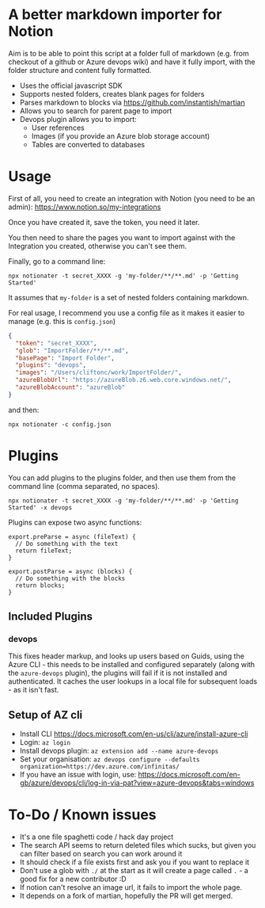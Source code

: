 # A better markdown importer for Notion

Aim is to be able to point this script at a folder full of markdown (e.g. from checkout of a github or Azure devops wiki) and have it fully import, with the folder structure and content fully formatted.

- Uses the official javascript SDK
- Supports nested folders, creates blank pages for folders
- Parses markdown to blocks via https://github.com/instantish/martian
- Allows you to search for parent page to import
- Devops plugin allows you to import:
  - User references
  - Images (if you provide an Azure blob storage account)
  - Tables are converted to databases

# Usage

First of all, you need to create an integration with Notion (you need to be an admin): https://www.notion.so/my-integrations

Once you have created it, save the token, you need it later.

You then need to share the pages you want to import against with the Integration you created, otherwise you can't see them.

Finally, go to a command line:

```
npx notionater -t secret_XXXX -g 'my-folder/**/**.md' -p 'Getting Started'
```

It assumes that `my-folder` is a set of nested folders containing markdown.

For real usage, I recommend you use a config file as it makes it easier to manage (e.g. this is `config.json`)

```json
{
  "token": "secret_XXXX",
  "glob": "ImportFolder/**/**.md",
  "basePage": "Import Folder",
  "plugins": "devops",
  "images": "/Users/cliftonc/work/ImportFolder/",
  "azureBlobUrl": "https://azureBlob.z6.web.core.windows.net/",
  "azureBlobAccount": "azureBlob"
}
```

and then:

```
npx notionater -c config.json
```

# Plugins

You can add plugins to the plugins folder, and then use them from the command line (comma separated, no spaces).

```
npx notionater -t secret_XXXX -g 'my-folder/**/**.md' -p 'Getting Started' -x devops
```

Plugins can expose two async functions:

```
export.preParse = async (fileText) {
  // Do something with the text
  return fileText;
}

export.postParse = async (blocks) {
  // Do something with the blocks
  return blocks;
}
```

## Included Plugins

### devops

This fixes header markup, and looks up users based on Guids, using the Azure CLI - this needs to be installed and configured separately (along with the `azure-devops` plugin), the plugins will fail if it is not installed and authenticated.  It caches the user lookups in a local file for subsequent loads - as it isn't fast.

## Setup of AZ cli

  - Install CLI https://docs.microsoft.com/en-us/cli/azure/install-azure-cli
  - Login: `az login`
  - Install devops plugin: `az extension add --name azure-devops`
  - Set your organisation: `az devops configure --defaults organization=https://dev.azure.com/infinitas/`
  - If you have an issue with login, use: https://docs.microsoft.com/en-gb/azure/devops/cli/log-in-via-pat?view=azure-devops&tabs=windows

# To-Do / Known issues

- It's a one file spaghetti code / hack day project
- The search API seems to return deleted files which sucks, but given you can filter based on search you can work around it
- It should check if a file exists first and ask you if you want to replace it
- Don't use a glob with `./` at the start as it will create a page called `.` - a good fix for a new contributor :D
- If notion can't resolve an image url, it fails to import the whole page.
- It depends on a fork of martian, hopefully the PR will get merged.

